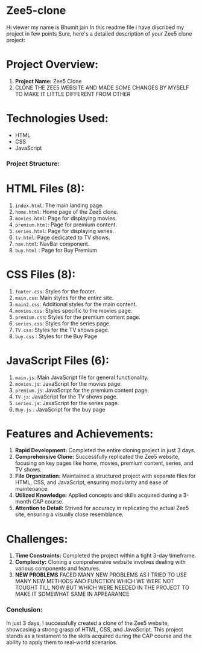 # Zee5-clone
 Hi viewer my name is Bhumit jain 
In this readme file i have discribed my project in few points
Sure, here's a detailed description of your Zee5 clone project:

# Project Overview:
1. **Project Name:** Zee5 Clone
2. CLONE THE ZEE5 WEBSITE AND MADE SOME CHANGES BY MYSELF TO MAKE IT LITTLE DIFFERENT FROM OTHER 

# Technologies Used:
- HTML
- CSS
- JavaScript

### Project Structure: ###
# HTML Files (8):
1. `index.html`: The main landing page.
2. `home.html`: Home page of the Zee5 clone.
3. `movies.html`: Page for displaying movies.
4. `premium.html`: Page for premium content.
5. `series.html`: Page for displaying series.
6. `tv.html`: Page dedicated to TV shows.
7. `nav.html`: NavBar component.
8. `buy.html` : Page for Buy Premium

# CSS Files (8):
1. `footer.css`: Styles for the footer.
2. `main.css`: Main styles for the entire site.
3. `main2.css`: Additional styles for the main content.
4. `movies.css`: Styles specific to the movies page.
5. `premium.css`: Styles for the premium content page.
6. `series.css`: Styles for the series page.
7. `TV.css`: Styles for the TV shows page.
8. `buy.css` : Styles for the Buy Page

# JavaScript Files (6):
1. `main.js`: Main JavaScript file for general functionality.
2. `movies.js`: JavaScript for the movies page.
3. `premium.js`: JavaScript for the premium content page.
4. `TV.js`: JavaScript for the TV shows page.
5. `series.js`: JavaScript for the series page.
6. `Buy.js` : JavaScript for the buy page

# Features and Achievements:
1. **Rapid Development:** Completed the entire cloning project in just 3 days.
2. **Comprehensive Clone:** Successfully replicated the Zee5 website, focusing on key pages like home, movies, premium content, series, and TV shows.
3. **File Organization:** Maintained a structured project with separate files for HTML, CSS, and JavaScript, ensuring modularity and ease of maintenance.
4. **Utilized Knowledge:** Applied concepts and skills acquired during a 3-month CAP course.
5. **Attention to Detail:** Strived for accuracy in replicating the actual Zee5 site, ensuring a visually close resemblance.

# Challenges:
1. **Time Constraints:** Completed the project within a tight 3-day timeframe.
2. **Complexity:** Cloning a comprehensive website involves dealing with various components and features.
3. **NEW PROBLEMS** FACED MANY NEW PROBLEMS AS I TRIED TO USE MANY NEW METHODS AND FUNCTION WHICH WE WERE NOT TOUGHT TILL NOW BUT WHICH WERE NEEDED IN THE PROJECT TO MAKE IT SOMEWHAT SAME IN APPEARANCE

### Conclusion:
In just 3 days, I successfully created a clone of the Zee5 website, showcasing a strong grasp of HTML, CSS, and JavaScript. This project stands as a testament to the skills acquired during the CAP course and the ability to apply them to real-world scenarios.
